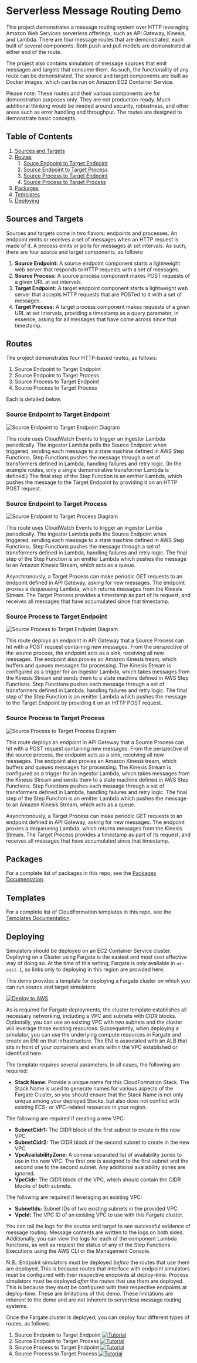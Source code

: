 # Serverless Message Routing Demo
This project demonstrates a message routing system over HTTP leveraging Amazon Web Services serverless offerings, such as API Gateway, Kinesis, and Lambda. There are four message routes that are demonstrated, each built of several components. Both push and pull models are demonstrated at either end of the route.

The project also contains simulators of message sources that emit messages and targets that consume them. As such, the functionality of any route can be demonstrated. The source and target components are built as Docker images, which can be run on Amazon EC2 Container Service.

Please note: These routes and their various components are for demonstration purposes only. They are not production-ready. Much additional thinking would be needed around security, robustness, and other areas such as error handling and throughput. The routes are designed to demonstrate basic concepts.

## Table of Contents
  1. [Sources and Targets](#sources-and-targets)
  2. [Routes](#routes)
      1. [Souce Endpoint to Target Endpoint](#source-endpoint-to-target-endpoint)
      2. [Source Endpoint to Target Process](#source-endpoint-to-target-process)
      3. [Source Process to Target Endpoint](#source-process-to-target-endpoint)
      4. [Source Process to Target Process](#source-process-to-target-process)
  3. [Packages](#packages)
  4. [Templates](#templates)
  5. [Deploying](#deploying)

## Sources and Targets
Sources and targets come in two flavors: endpoints and processes. An endpoint emits or receives a set of messages when
an HTTP request is made of it. A process emits or polls for messages at set intervals. As such, there are four source
and target components, as follows:
  1. **Source Endpoint:** A source endpoint component starts a lightweight web server that responds to HTTP requests
  with a set of messages.
  2. **Source Process:** A source process component makes POST requests of a given URL at set intervals.
  3. **Target Endpoint:** A target endpoint component starts a lightweight web server that accepts HTTP requests that
  are POSTed to it with a set of messages.
  4. **Target Process:** A target process component makes requests of a given URL at set intervals, providing a
  timestamp as a query parameter, in essence, asking for all messages that have come across since that timestamp.

## Routes
The project demonstrates four HTTP-based routes, as follows:
  1. Source Endpoint to Target Endpoint
  2. Source Endpoint to Target Process
  3. Source Process to Target Endpoint
  4. Source Process to Target Process

Each is detailed below.

### Source Endpoint to Target Endpoint
![Source Endpoint to Target Endpoint Diagram](https://s3.amazonaws.com/f12f301f-messaging-demo/diagrams/source-endpoint--target-endpoint.png "Source Endpoint to Target Endpoint Diagram")

This route uses CloudWatch Events to trigger an ingestor Lambda periodically. The ingestor Lambda polls the Source Endpoint when triggered, sending each message to a state machine defined in AWS Step Functions. Step Functions pushes the message through a set of transformers defined in Lambda, handling failures and retry logic. (In the example routes, only a single demonstrative transformer Lambda is defined.) The final step of the Step Function is an emitter Lambda, which pushes the message to the Target Endpoint by providing it on an HTTP POST request.

### Source Endpoint to Target Process
![Source Endpoint to Target Process Diagram](https://s3.amazonaws.com/f12f301f-messaging-demo/diagrams/source-endpoint--target-process.png "Source Endpoint to Target Process Diagram")

This route uses CloudWatch Events to trigger an ingestor Lamba periodically. The ingestor Lambda polls the Source Endpoint when triggered, sending each message to a state machine defined in AWS Step Functions. Step Functions pushes the message through a set of transformers defined in Lambda, handling failures and retry logic. The final step of the Step Function is an emitter Lambda which pushes the message to an Amazon Kinesis Stream, which acts as a queue.

Asynchronously, a Target Process can make periodic GET requests to an endpoint defined in API Gateway, asking for new messages. The endpoint proxies a dequeueing Lambda, which returns messages from the Kinesis Stream. The Target Process provides a timestamp as part of its request, and receives all messages that have accumulated since that timestamp.

### Source Process to Target Endpoint
![Source Process to Target Endpoint Diagram](https://s3.amazonaws.com/f12f301f-messaging-demo/diagrams/source-process--target-endpoint.png "Source Process to Target Endpoint Diagram")

This route deploys an endpoint in API Gateway that a Source Process can hit with a POST request containing new messages. From the perspective of the source process, the endpoint acts as a sink, receiving all new messages. The endpoint also proxies an Amazon Kinesis tream, which buffers and queues messages for processing. The Kinesis Stream is configured as a trigger for an ingestor Lambda, which takes messages from the Kinesis Stream and sends them to a state machine defined in AWS Step Functions. Step Functions pushes each message through a set of transformers defined in Lambda, handling failures and retry logic. The final step of the Step Function is an emitter Lambda which pushes the message to the Target Endpoint by providing it on an HTTP POST request.

### Source Process to Target Process
![Source Process to Target Process Diagram](https://s3.amazonaws.com/f12f301f-messaging-demo/diagrams/source-process--target-process.png "Source Process to Target Process Diagram")

This route deploys an endpoint in API Gateway that a Source Process can hit with a POST request containing new messages. From the perspective of the source process, the endpoint acts as a sink, receiving all new messages. The endpoint also proxies an Amazon Kinesis tream, which buffers and queues messages for processing. The Kinesis Stream is configured as a trigger for an ingestor Lambda, which takes messages from the Kinesis Stream and sends them to a state machine defined in AWS Step Functions. Step Functions pushes each message through a set of transformers defined in Lambda, handling failures and retry logic. The final step of the Step Function is an emitter Lambda which pushes the message to an Amazon Kinesis Stream, which acts as a queue.

Asynchronously, a Target Process can make periodic GET requests to an endpoint defined in API Gateway, asking for new messages. The endpoint proxies a dequeueing Lambda, which returns messages from the Kinesis Stream. The Target Process provides a timestamp as part of its request, and receives all messages that have accumulated since that timestamp.

## Packages
For a complete list of packages in this repo, see the [Packages Documentation](docs/packages.md).

## Templates
For a complete list of CloudFormation templates in this repo, see the [Templates Documentation](docs/templates.md).

## Deploying
Simulators should be deployed on an EC2 Container Service cluster. Deploying on a Cluster using Fargate is the easiest and most cost effective way of doing so. At the time of this writing, Fargate is only available in `us-east-1`, so links only to deploying in this region are provided here.

This demo provides a template for deploying a Fargate cluster on which you can run source and target simulators:

[![Deploy to AWS](https://s3.amazonaws.com/f12f301f-messaging-demo/misc/deploy_to_aws.png "Deploy to AWS")](https://console.aws.amazon.com/cloudformation/home?region=us-east-1#/stacks/new?stackName=messaging-demo-ecs-cluster&templateURL=https://s3.amazonaws.com/f12f301f-messaging-demo/templates/fargate-cluster.yaml)

As is required for Fargate deployments, the cluster template establishes all necessary networking, including a VPC and subnets with CIDR blocks. Optionally, you can use an existing VPC with two subnets and the cluster will leverage those existing resources. Subsequently, when deploying a simulator, you can use the underlying compute resources in Fargate and create an ENI on that infrastructure. The ENI is associated with an ALB that sits in front of your containers and exists within the VPC established or identified here.

The template requires several parameters. In all cases, the following are required:
  * **Stack Name:** Provide a unique name for this CloudFormation Stack. The Stack Name is used to generate names for various aspects of the Fargate Cluster, so you should ensure that the Stack Name is not only unique among your deployed Stacks, but also does not conflict with existing ECS- or VPC-related resources in your region.

The following are required if creating a new VPC:
  * **SubnetCidr1:** The CIDR block of the first subnet to create in the new VPC.
  * **SubnetCidr2:** The CIDR block of the second subnet to create in the new VPC.
  * **VpcAvailabilityZone:** A comma-separated list of availability zones to use in the new VPC. The first one is assigned to the first subnet and the second one to the second subnet. Any additional availability zones are ignored.
  * **VpcCidr:** The CIDR block of the VPC, which should contain the CIDR blocks of both subnets.

The following are required if leveraging an existing VPC:
  * **SubnetIds:** Subnet IDs of two existing subnets in the provided VPC.
  * **VpcId:** The VPC ID of an existing VPC to use with this Fargate cluster.

You can tail the logs for the source and target to see successful evidence of message routing. Message contents are written to the logs on both sides. Additionally, you can view the logs for each of the component Lambda functions, as well as request the status of any of the Step Functions Executions using the AWS CLI or the Management Console.

N.B.: Endpoint simulators must be deployed *before* the routes that use them are deployed. This is because routes that interface with endpoint simulators must be configured with their respective endpoints at deploy-time. Process simulators must be deployed *after* the routes that use them are deployed. This is because they must be configured with their respective endpoints at deploy-time. These are limitations of this demo. These limitations are inherent to the demo and are not inherent to serverless message routing systems.

Once the Fargate cluster is deployed, you can deploy four different types of routes, as follows:
  1. Source Endpoint to Target Endpoint [![Tutorial](https://s3.amazonaws.com/f12f301f-messaging-demo/misc/tutorial.png "Tutorial")](docs/source-endpoint--target-endpoint.md)
  2. Source Endpoint to Target Process [![Tutorial](https://s3.amazonaws.com/f12f301f-messaging-demo/misc/tutorial.png "Tutorial")](docs/source-endpoint--target-process.md)
  3. Source Process to Target Endpoint [![Tutorial](https://s3.amazonaws.com/f12f301f-messaging-demo/misc/tutorial.png "Tutorial")](docs/source-process--target-endpoint.md)
  4. Source Process to Target Process [![Tutorial](https://s3.amazonaws.com/f12f301f-messaging-demo/misc/tutorial.png "Tutorial")](docs/source-process--target-process.md)






















